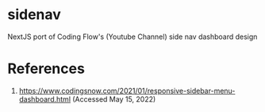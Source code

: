 # sidenav
NextJS port of Coding Flow's (Youtube Channel) side nav dashboard design

# References
1. https://www.codingsnow.com/2021/01/responsive-sidebar-menu-dashboard.html (Accessed May 15, 2022)

